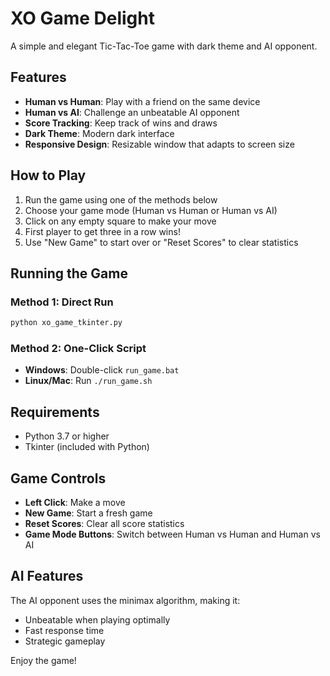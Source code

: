 # XO Game Delight

A simple and elegant Tic-Tac-Toe game with dark theme and AI opponent.

## Features

- **Human vs Human**: Play with a friend on the same device
- **Human vs AI**: Challenge an unbeatable AI opponent
- **Score Tracking**: Keep track of wins and draws
- **Dark Theme**: Modern dark interface
- **Responsive Design**: Resizable window that adapts to screen size

## How to Play

1. Run the game using one of the methods below
2. Choose your game mode (Human vs Human or Human vs AI)
3. Click on any empty square to make your move
4. First player to get three in a row wins!
5. Use "New Game" to start over or "Reset Scores" to clear statistics

## Running the Game

### Method 1: Direct Run
```bash
python xo_game_tkinter.py
```

### Method 2: One-Click Script
- **Windows**: Double-click `run_game.bat`
- **Linux/Mac**: Run `./run_game.sh`

## Requirements

- Python 3.7 or higher
- Tkinter (included with Python)

## Game Controls

- **Left Click**: Make a move
- **New Game**: Start a fresh game
- **Reset Scores**: Clear all score statistics
- **Game Mode Buttons**: Switch between Human vs Human and Human vs AI

## AI Features

The AI opponent uses the minimax algorithm, making it:
- Unbeatable when playing optimally
- Fast response time
- Strategic gameplay

Enjoy the game!